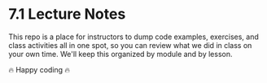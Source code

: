 # 7.1 Lecture Notes

This repo is a place for instructors to dump code examples, exercises, and class activities all in one spot, so you can review what we did in class on your own time.
We'll keep this organized by module and by lesson.

🔥 Happy coding 🔥
